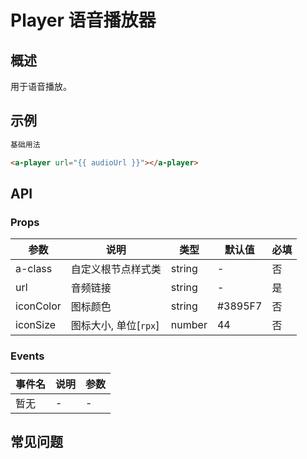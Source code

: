 # Player 语音播放器

## 概述

用于语音播放。

## 示例

```html
基础用法

<a-player url="{{ audioUrl }}"></a-player>
```

## API

### Props

| 参数      | 说明                  | 类型   | 默认值  | 必填 |
| --------- | --------------------- | ------ | ------- | ---- |
| a-class   | 自定义根节点样式类    | string | -       | 否   |
| url       | 音频链接              | string | -       | 是   |
| iconColor | 图标颜色              | string | #3895F7 | 否   |
| iconSize  | 图标大小, 单位[`rpx`] | number | 44      | 否   |

### Events

| 事件名 | 说明 | 参数 |
| ------ | ---- | ---- |
| 暂无   | -    | -    |

## 常见问题

